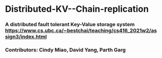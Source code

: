 # Distributed-KV--Chain-replication

### A distributed fault tolerant Key-Value storage system https://www.cs.ubc.ca/~bestchai/teaching/cs416_2021w2/assign3/index.html
### Contributors: Cindy Miao, David Yang, Parth Garg
